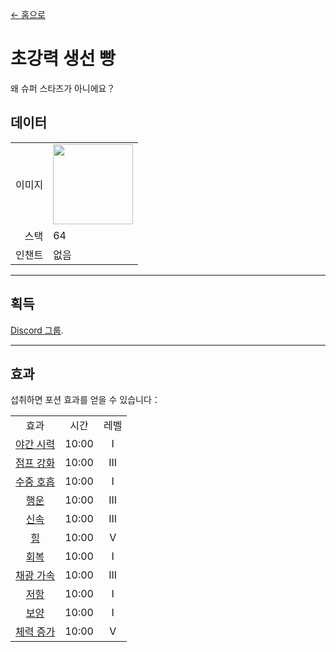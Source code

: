 [← 홈으로](../)
# 초강력 생선 빵
왜 슈퍼 스타즈가 아니에요？

## 데이터
<table>
    <tr><td align="end">이미지</td><td><img src="https://i.imgur.com/FKdV3M1.gif" width="128"/></td></tr>
    <tr><td align="end">스택</td><td>64</td></tr>
    <tr><td align="end">인챈트</td><td>없음</td></tr>
</table>

---

## 획득
[Discord 그룹](../feature/discord_server.md).

---

## 효과
섭취하면 포션 효과를 얻을 수 있습니다：  

<table>
    <tr><td align="center">효과</td><td align="center">시간</td><td align="center">레벨</td></tr>
    <tr><td align="center"><a href="https://minecraft.fandom.com/ko/wiki/야간_투시">야간 시력</a></td><td align="center">10:00</td><td align="center">I</td></tr>
    <tr><td align="center"><a href="https://minecraft.fandom.com/ko/wiki/점프_강화">점프 강화</a></td><td align="center">10:00</td><td align="center">III</td></tr>
    <tr><td align="center"><a href="https://minecraft.fandom.com/ko/wiki/수중_호흡">수중 호흡</a></td><td align="center">10:00</td><td align="center">I</td></tr>
    <tr><td align="center"><a href="https://minecraft.fandom.com/ko/wiki/행운">행운</a></td><td align="center">10:00</td><td align="center">III</td></tr>
    <tr><td align="center"><a href="https://minecraft.fandom.com/ko/wiki/신속함">신속</a></td><td align="center">10:00</td><td align="center">III</td></tr>
    <tr><td align="center"><a href="https://minecraft.fandom.com/ko/wiki/힘">힘</a></td><td align="center">10:00</td><td align="center">V</td></tr>
    <tr><td align="center"><a href="https://minecraft.fandom.com/ko/wiki/회복">회복</a></td><td align="center">10:00</td><td align="center">I</td></tr>
    <tr><td align="center"><a href="https://minecraft.fandom.com/ko/wiki/채굴_가속">채광 가속</a></td><td align="center">10:00</td><td align="center">III</td></tr>
    <tr><td align="center"><a href="https://minecraft.fandom.com/ko/wiki/저항">저항</a></td><td align="center">10:00</td><td align="center">I</td></tr>
    <tr><td align="center"><a href="https://minecraft.fandom.com/ko/wiki/신음">보양</a></td><td align="center">10:00</td><td align="center">I</td></tr>
    <tr><td align="center"><a href="https://minecraft.fandom.com/ko/wiki/체력_증가">체력 증가</a></td><td align="center">10:00</td><td align="center">V</td></tr>
</table>
